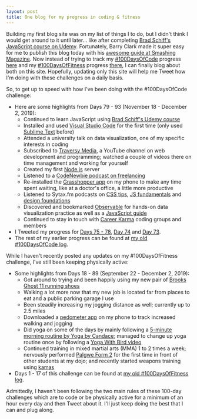 ```yaml
---
layout: post
title: One blog for my progress in coding & fitness
---
```


Building my first blog site was on my list of things I to do, but I didn't think I would get around to it until later... like after completing [Brad Schiff's JavaScript course on Udemy](https://www.udemy.com/course/learn-javascript-full-stack-from-scratch/). Fortunately, Barry Clark made it super easy for me to publish this blog today with his [awesome guide at Smashing Magazine](https://www.smashingmagazine.com/2014/08/build-blog-jekyll-github-pages/).  Now instead of trying to track my [#100DaysOfCode](https://www.100daysofcode.com/) progress [here](https://github.com/webdevholland/100-days-of-code/blob/master/log.md#100-days-of-code---log) and my [#100DaysOfFitness](https://twitter.com/search?f=tweets&q=%23100DaysOfFitness&src=typd) progress [there](https://docs.google.com/document/d/11T8-AI0RzqrGjwh-CO2cs4mVpR3vsYsXwRTe9I3CGDc/edit?usp=sharing), I can finally blog about both on this site. Hopefully, updating only this site will help me Tweet how I'm doing with these challenges on a daily basis.

So, to get up to speed with how I've been doing with the #100DaysOfCode challenge:
* Here are some highlights from Days 79 - 93 (November 18 - December 2, 2019):
  - Continued to learn JavaScript using [Brad Schiff's Udemy course](https://www.udemy.com/course/learn-javascript-full-stack-from-scratch/)
  - Installed and used [Visual Studio Code](https://code.visualstudio.com/) for the first time (only used [Sublime Text](https://www.sublimetext.com/) before)
  - Attended a university talk on data visualization, one of my specific interests in coding
  - Subscribed to [Traversy Media](https://www.youtube.com/channel/UC29ju8bIPH5as8OGnQzwJyA), a YouTube channel on web development and programming; watched a couple of videos there on time management and working for yourself
  - Created my first [Node.js](https://nodejs.org/en/) server
  - Listened to a [CodeNewbie podcast on freelancing](https://www.codenewbie.org/podcast/should-you-start-freelancing)
  - Re-installed the [Grasshopper app](https://learn.grasshopper.app/) on my phone to make any time spent waiting, like at a doctor's office, a little more productive
  - Listened to Sytax.fm podcasts on [CSS tips](https://syntax.fm/show/197/hasty-treat-tips-for-writing-good-css), [JS fundamentals](https://syntax.fm/show/162/the-fundamentals-js) and [design foundations](https://syntax.fm/show/196/design-foundations-for-developers)
  - Discovered and bookmarked [Observable](https://observablehq.com/) for hands-on data visualization practice as well as a [JavaScript guide](https://github.com/ryanmcdermott/clean-code-javascript)
  - Continued to stay in touch with [Career Karma](https://careerkarma.com/) coding groups and members
* I Tweeted my progress for [Days 75 - 78](https://twitter.com/webdevholland/status/1196278451508056064), [Day 74](https://twitter.com/webdevholland/status/1195027756049993728) and [Day 73](https://twitter.com/webdevholland/status/1194540773313798144).
* The rest of my earlier progress can be found at [my old #100DaysOfCode log](https://github.com/webdevholland/100-days-of-code/blob/master/log.md#100-days-of-code---log).

While I haven't recently posted any updates on my #100DaysOfFitness challenge, I've still been keeping physically active:
* Some highlights from Days 18 - 89 (September 22 - December 2, 2019):
  - Got around to trying and been happily using my new pair of [Brooks Ghost 11 running shoes](https://www.brooksrunning.com/en_us/brooks-running-shoes-ghost-11-womens/120277.html)
  - Walking a lot more now that my new job is located far from places to eat and a public parking garage I use
  - Been steadily increasing my jogging distance as well; currently up to 2.5 miles
  - Downloaded a [pedometer app](https://play.google.com/store/apps/details?id=pedometer.stepcounter.calorieburner.pedometerforwalking&hl=en_US) on my phone to track increased walking and jogging
  - Did yoga on some of the days by mainly following a [5-minute morning routine by Yoga by Candace](https://www.youtube.com/watch?v=GK92t5KI3ok&list=PLsO7f0Rn8TDQbIHEEC85lvilQWU3qXuxG&index=2); managed to change up yoga routine once by following a [Yoga With Bird video](https://www.youtube.com/watch?v=VulzDLPwJLs&list=PLsO7f0Rn8TDQbIHEEC85lvilQWU3qXuxG&index=34)
  - Continued training in mixed martial arts (MMA) 1 to 2 times a week; nervously performed [Palgwe Form 2](https://blackbeltwiki.com/palgwe-form-2) for the first time in front of other students at my dojo; and recently started weapons training using [kamas](https://en.wikipedia.org/wiki/Kama_(weapon))
* Days 1 - 17 of this challenge can be found at [my old #100DaysOfFitness log](https://docs.google.com/document/d/11T8-AI0RzqrGjwh-CO2cs4mVpR3vsYsXwRTe9I3CGDc/edit?usp=sharing).

Admittedly, I haven't been following the two main rules of these 100-day challenges which are to code or be physically active for a minimum of an hour every day and then Tweet about it. I'll just keep doing the best that I can and plug along.
